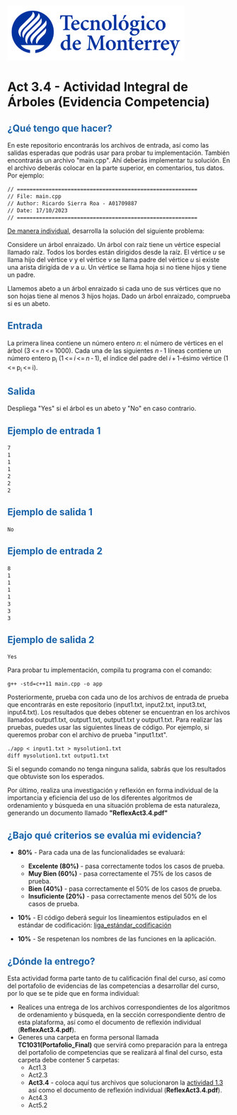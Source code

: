 ![Tec de Monterrey](images/logotecmty.png)
# Act 3.4 - Actividad Integral de Árboles (Evidencia Competencia)

## <span style="color: rgb(26, 99, 169);">¿Qué tengo que hacer?</span>
En este repositorio encontrarás los archivos de entrada, así como las salidas esperadas que podrás usar para probar tu implementación. También encontrarás un archivo "main.cpp". Ahí deberás implementar tu solución. En el archivo deberás colocar en la parte superior, en comentarios, tus datos. Por ejemplo:
```
// =========================================================
// File: main.cpp
// Author: Ricardo Sierra Roa - A01709887
// Date: 17/10/2023
// =========================================================
```
<span style="text-decoration: underline;">De manera individual</span>, desarrolla la solución del siguiente problema:

Considere un árbol enraizado. Un árbol con raíz tiene un vértice especial llamado raíz. Todos los bordes están dirigidos desde la raíz. El vértice *u* se llama hijo del vértice *v* y el vértice *v* se llama padre del vértice *u* si existe una arista dirigida de *v* a *u*. Un vértice se llama hoja si no tiene hijos y tiene un padre.
 
Llamemos abeto a un árbol enraizado si cada uno de sus vértices que no son hojas tiene al menos 3 hijos hojas. Dado un árbol enraizado, comprueba si es un abeto.

## <span style="color: rgb(26, 99, 169);">**Entrada**</span>
La primera línea contiene un número entero *n*: el número de vértices en el árbol (3 <= *n* <= 1000). Cada una de las siguientes *n* - 1 líneas contiene un número entero p<sub>i</sub> (1 <= *i* <= *n* - 1), el índice del padre del *i* + 1-ésimo vértice (1 <= p<sub>i</sub> <= i).

## <span style="color: rgb(26, 99, 169);">**Salida**</span>
Despliega "Yes" si el árbol es un abeto y "No" en caso contrario.

## <span style="color: rgb(26, 99, 169);">**Ejemplo de entrada 1**</span>
```
7
1
1
1
2
2
2
```

## <span style="color: rgb(26, 99, 169);">**Ejemplo de salida 1**</span>
```
No
```

## <span style="color: rgb(26, 99, 169);">**Ejemplo de entrada 2**</span>
```
8
1
1
1
1
3
3
3
```

## <span style="color: rgb(26, 99, 169);">**Ejemplo de salida 2**</span>
```
Yes
```

Para probar tu implementación, compila tu programa con el comando:
```
g++ -std=c++11 main.cpp -o app
```
Posteriormente, prueba con cada uno de los archivos de entrada de prueba que encontrarás en este repositorio (input1.txt, input2.txt, input3.txt, input4.txt). Los resultados que debes obtener se encuentran en los archivos llamados output1.txt, output1.txt, output1.txt y output1.txt. Para realizar las pruebas, puedes usar las siguientes líneas de código. Por ejemplo, si queremos probar con el archivo de prueba "input1.txt".
```
./app < input1.txt > mysolution1.txt
diff mysolution1.txt output1.txt
```
Si el segundo comando no tenga ninguna salida, sabrás que los resultados que obtuviste son los esperados. 

Por último, realiza una investigación y reflexión en forma individual de la importancia y eficiencia del uso de los diferentes algoritmos de ordenamiento y búsqueda en una situación problema de esta naturaleza, generando un documento llamado **"ReflexAct3.4.pdf"**

## <span style="color: rgb(26, 99, 169);">**¿Bajo qué criterios se evalúa mi evidencia?**</span>

- **80%** - Para cada una de las funcionalidades se evaluará:

    - **Excelente (80%)** - pasa correctamente todos los casos de prueba.
    - **Muy Bien (60%)** - pasa correctamente el 75% de los casos de prueba.
    - **Bien (40%)** - pasa correctamente el 50% de los casos de prueba.
    - **Insuficiente (20%)** - pasa correctamente menos del 50% de los casos de prueba.


- **10%** - El código deberá seguir los lineamientos estipulados en el estándar de codificación: <span class="instructure_file_holder link_holder">[liga_estándar_codificación](estandar.pdf)</span>
- **10%** - Se respetenan los nombres de las funciones en la aplicación.

## <span style="color: rgb(26, 99, 169);">**¿Dónde la entrego?**</span>
Esta actividad forma parte tanto de tu calificación final del curso, así como del portafolio de evidencias de las competencias a desarrollar del curso, por lo que se te pide que en forma individual:
* Realices una entrega de  los archivos correspondientes de los algoritmos de ordenamiento y búsqueda, en la sección correspondiente dentro de esta plataforma, así como el documento de reflexión individual (**ReflexAct3.4.pdf**).
* Generes una carpeta en forma personal llamada **TC1031(Portafolio_Final)** que servirá como preparación para la entrega del portafolio de competencias que se realizará al final del curso, esta carpeta debe contener 5 carpetas:
    * Act1.3
    * Act2.3
    * **Act3.4** - coloca aquí tus archivos que solucionaron la <span style="text-decoration: underline;">actividad 1.3</span> así como el documento de reflexión individual (**ReflexAct3.4.pdf**).
    * Act4.3
    * Act5.2
